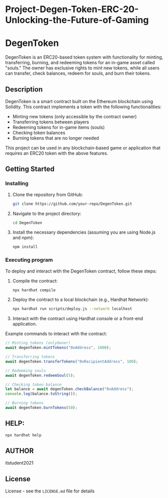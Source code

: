 # Project-Degen-Token-ERC-20-Unlocking-the-Future-of-Gaming

# DegenToken

DegenToken is an ERC20-based token system with functionality for minting, transferring, burning, and redeeming tokens for an in-game asset called "souls." The owner has exclusive rights to mint new tokens, while all users can transfer, check balances, redeem for souls, and burn their tokens.

## Description

DegenToken is a smart contract built on the Ethereum blockchain using Solidity. This contract implements a token with the following functionalities:
- Minting new tokens (only accessible by the contract owner)
- Transferring tokens between players
- Redeeming tokens for in-game items (souls)
- Checking token balances
- Burning tokens that are no longer needed

This project can be used in any blockchain-based game or application that requires an ERC20 token with the above features.

## Getting Started

### Installing

1. Clone the repository from GitHub:
    ```bash
    git clone https://github.com/your-repo/DegenToken.git
    ```
2. Navigate to the project directory:
    ```bash
    cd DegenToken
    ```
3. Install the necessary dependencies (assuming you are using Node.js and npm):
    ```bash
    npm install
    ```

### Executing program

To deploy and interact with the DegenToken contract, follow these steps:

1. Compile the contract:
    ```bash
    npx hardhat compile
    ```
2. Deploy the contract to a local blockchain (e.g., Hardhat Network):
    ```bash
    npx hardhat run scripts/deploy.js --network localhost
    ```
3. Interact with the contract using Hardhat console or a front-end application.

Example commands to interact with the contract:
```javascript
// Minting tokens (onlyOwner)
await degenToken.mintTokens("0xAddress", 1000);

// Transferring tokens
await degenToken.transferTokens("0xRecipientAddress", 100);

// Redeeming souls
await degenToken.redeemSoul(5);

// Checking token balance
let balance = await degenToken.checkBalance("0xAddress");
console.log(balance.toString());

// Burning tokens
await degenToken.burnTokens(50);
```


## HELP:
```bash
npx hardhat help
```

## AUTHOR
itstudent2021

## License

License - see the `LICENSE.md` file for details

